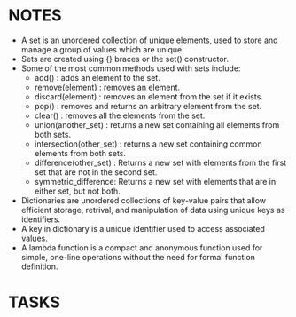 # NOTES

- A set is an unordered collection of unique elements, used to store and manage a group of values
  which are unique.
- Sets are created using {} braces or the set() constructor.
- Some of the most common methods used with sets include:
	* add() : adds an element to the set.
	* remove(element) : removes an element.
	* discard(element) : removes an element from the set if it exists.
	* pop() : removes and returns an arbitrary element from the set.
	* clear() : removes all the elements from the set.
	* union(another_set) : returns a new set containing all elements from both sets.
	* intersection(other_set) : returns a new set containing common elements from both sets.
	* difference(other_set) : Returns a new set with elements from the first set that are not in the second set.
	* symmetric_difference: Returns a new set with elements that are in either set, but not both. 
- Dictionaries are unordered collections of key-value pairs that allow efficient storage, retrival, 
  and manipulation of data using unique keys as identifiers.
- A key in dictionary is a unique identifier used to access associated values.
- A lambda function is a compact and anonymous function used for simple, one-line operations without the need 
  for formal function definition.

# TASKS

